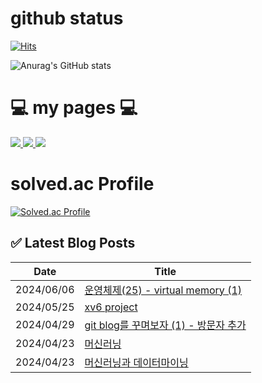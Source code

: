 # github status 
[![Hits](https://hits.seeyoufarm.com/api/count/incr/badge.svg?url=https%3A%2F%2Fgithub.com%2Famm0124&count_bg=%23030303&title_bg=%233CC0B2&icon=github.svg&icon_color=%231F1595&title=Github&edge_flat=false)](https://hits.seeyoufarm.com)

![Anurag's GitHub stats](https://github-readme-stats.vercel.app/api?username=amm0124&hide=contribs,prs&show_icons=true&theme=)

# 💻 my pages 💻

<a href="https://m.blog.naver.com/internet_home"> <img src="https://img.shields.io/badge/naverBlog💻-03C75A?style=for-the-badge&logo=Naver&logoColor=white"> </a> 
<a href="https://amm0124.github.io"><img src="https://img.shields.io/badge/githubPages💻-222222?style=for-the-badge&logo=githubpages&logoColor=white"> </a> 
<a href="https://www.youtube.com/channel/UCblbF27n4nAeekvkJpfwQ-w"> <img src="https://img.shields.io/badge/Youtube🎸-FF0000?style=for-the-badge&logo=Youtube&logoColor=white"> </a>

# solved.ac Profile  
[![Solved.ac Profile](http://mazassumnida.wtf/api/v2/generate_badge?boj=amm0124)](https://solved.ac/amm0124/) 











## ✅ Latest Blog Posts

| Date       | Title |
|------------|-------|
| 2024/06/06 | [운영체제(25) - virtual memory (1)](https://amm0124.github.io/posts/virtualMemory(1)/) |
| 2024/05/25 | [xv6 project](https://amm0124.github.io/posts/xv6(1)/) |
| 2024/04/29 | [git blog를 꾸며보자 (1) - 방문자 추가](https://amm0124.github.io/posts/decorate_git_blog(1)/) |
| 2024/04/23 | [머신러닝](https://amm0124.github.io/posts/ML(2)/) |
| 2024/04/23 | [머신러닝과 데이터마이닝](https://amm0124.github.io/posts/ML(1)/) |
